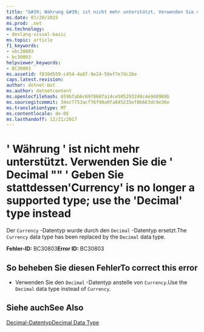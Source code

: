 ```yaml
---
title: "&#39; Währung &#39; ist nicht mehr unterstützt. Verwenden Sie die &#39; Decimal \"\" &#39; Geben Sie stattdessen"
ms.date: 07/20/2015
ms.prod: .net
ms.technology:
- devlang-visual-basic
ms.topic: article
f1_keywords:
- vbc30803
- bc30803
helpviewer_keywords:
- BC30803
ms.assetid: f830d559-c454-4a8f-9e24-50ef7e7dc26e
caps.latest.revision: 
author: dotnet-bot
ms.author: dotnetcontent
ms.openlocfilehash: 659bfab6c6978687a14ce505293249c4e9dd988b
ms.sourcegitcommit: 34ec7753acf76f90a0fa845235ef06663dc9e36e
ms.translationtype: MT
ms.contentlocale: de-DE
ms.lasthandoff: 12/21/2017
---
```

# <a name="39currency39-is-no-longer-a-supported-type-use-the-39decimal39-type-instead"></a><span data-ttu-id="df48f-102">&#39; Währung &#39; ist nicht mehr unterstützt. Verwenden Sie die &#39; Decimal "" &#39; Geben Sie stattdessen</span><span class="sxs-lookup"><span data-stu-id="df48f-102">&#39;Currency&#39; is no longer a supported type; use the &#39;Decimal&#39; type instead</span></span>
<span data-ttu-id="df48f-103">Der `Currency` -Datentyp wurde durch den `Decimal` -Datentyp ersetzt.</span><span class="sxs-lookup"><span data-stu-id="df48f-103">The `Currency` data type has been replaced by the `Decimal` data type.</span></span>  
  
 <span data-ttu-id="df48f-104">**Fehler-ID:** BC30803</span><span class="sxs-lookup"><span data-stu-id="df48f-104">**Error ID:** BC30803</span></span>  
  
## <a name="to-correct-this-error"></a><span data-ttu-id="df48f-105">So beheben Sie diesen Fehler</span><span class="sxs-lookup"><span data-stu-id="df48f-105">To correct this error</span></span>  
  
-   <span data-ttu-id="df48f-106">Verwenden Sie den `Decimal` -Datentyp anstelle von `Currency`.</span><span class="sxs-lookup"><span data-stu-id="df48f-106">Use the `Decimal` data type instead of `Currency`.</span></span>  
  
## <a name="see-also"></a><span data-ttu-id="df48f-107">Siehe auch</span><span class="sxs-lookup"><span data-stu-id="df48f-107">See Also</span></span>  
 [<span data-ttu-id="df48f-108">Decimal-Datentyp</span><span class="sxs-lookup"><span data-stu-id="df48f-108">Decimal Data Type</span></span>](../../visual-basic/language-reference/data-types/decimal-data-type.md)  
 
